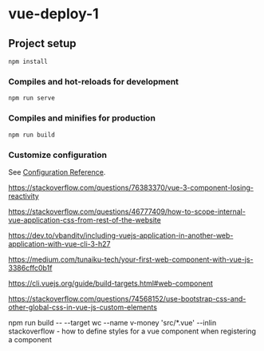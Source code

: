 # vue-deploy-1

## Project setup
```
npm install
```

### Compiles and hot-reloads for development
```
npm run serve
```

### Compiles and minifies for production
```
npm run build
```

### Customize configuration
See [Configuration Reference](https://cli.vuejs.org/config/).


https://stackoverflow.com/questions/76383370/vue-3-component-losing-reactivity

https://stackoverflow.com/questions/46777409/how-to-scope-internal-vue-application-css-from-rest-of-the-website

https://dev.to/vbanditv/including-vuejs-application-in-another-web-application-with-vue-cli-3-h27

https://medium.com/tunaiku-tech/your-first-web-component-with-vue-js-3386cffc0b1f

https://cli.vuejs.org/guide/build-targets.html#web-component

https://stackoverflow.com/questions/74568152/use-bootstrap-css-and-other-global-css-in-vue-js-custom-elements

npm run build -- --target wc --name v-money 'src/*.vue' --inlin
stackoverflow - how to define styles for a vue component when registering a component